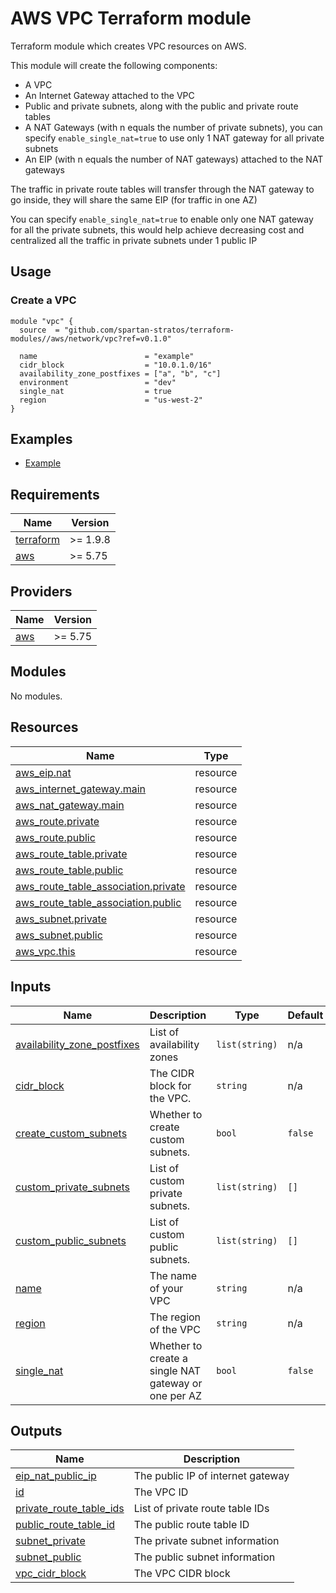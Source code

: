 # AWS VPC Terraform module
Terraform module which creates VPC resources on AWS.

This module will create the following components:
- A VPC 
- An Internet Gateway attached to the VPC
- Public and private subnets, along with the public and private route tables
- A NAT Gateways (with n equals the number of private subnets), you can specify `enable_single_nat=true` to use only 1 NAT gateway for all private subnets
- An EIP (with n equals the number of NAT gateways) attached to the NAT gateways

The traffic in private route tables will transfer through the NAT gateway to go inside, they will share the same EIP (for traffic in one AZ)

You can specify `enable_single_nat=true` to enable only one NAT gateway for all the private subnets, this would help achieve decreasing cost and centralized all the traffic in private subnets under 1 public IP

## Usage
### Create a VPC
```hcl
module "vpc" {
  source  = "github.com/spartan-stratos/terraform-modules//aws/network/vpc?ref=v0.1.0"

  name                        = "example"
  cidr_block                  = "10.0.1.0/16"
  availability_zone_postfixes = ["a", "b", "c"]
  environment                 = "dev"
  single_nat                  = true
  region                      = "us-west-2"
}
```

## Examples
- [Example](./examples/complete/)

<!-- BEGIN_TF_DOCS -->
## Requirements

| Name | Version |
|------|---------|
| <a name="requirement_terraform"></a> [terraform](#requirement\_terraform) | >= 1.9.8 |
| <a name="requirement_aws"></a> [aws](#requirement\_aws) | >= 5.75 |

## Providers

| Name | Version |
|------|---------|
| <a name="provider_aws"></a> [aws](#provider\_aws) | >= 5.75 |

## Modules

No modules.

## Resources

| Name | Type |
|------|------|
| [aws_eip.nat](https://registry.terraform.io/providers/hashicorp/aws/latest/docs/resources/eip) | resource |
| [aws_internet_gateway.main](https://registry.terraform.io/providers/hashicorp/aws/latest/docs/resources/internet_gateway) | resource |
| [aws_nat_gateway.main](https://registry.terraform.io/providers/hashicorp/aws/latest/docs/resources/nat_gateway) | resource |
| [aws_route.private](https://registry.terraform.io/providers/hashicorp/aws/latest/docs/resources/route) | resource |
| [aws_route.public](https://registry.terraform.io/providers/hashicorp/aws/latest/docs/resources/route) | resource |
| [aws_route_table.private](https://registry.terraform.io/providers/hashicorp/aws/latest/docs/resources/route_table) | resource |
| [aws_route_table.public](https://registry.terraform.io/providers/hashicorp/aws/latest/docs/resources/route_table) | resource |
| [aws_route_table_association.private](https://registry.terraform.io/providers/hashicorp/aws/latest/docs/resources/route_table_association) | resource |
| [aws_route_table_association.public](https://registry.terraform.io/providers/hashicorp/aws/latest/docs/resources/route_table_association) | resource |
| [aws_subnet.private](https://registry.terraform.io/providers/hashicorp/aws/latest/docs/resources/subnet) | resource |
| [aws_subnet.public](https://registry.terraform.io/providers/hashicorp/aws/latest/docs/resources/subnet) | resource |
| [aws_vpc.this](https://registry.terraform.io/providers/hashicorp/aws/latest/docs/resources/vpc) | resource |

## Inputs

| Name | Description | Type | Default | Required |
|------|-------------|------|---------|:--------:|
| <a name="input_availability_zone_postfixes"></a> [availability\_zone\_postfixes](#input\_availability\_zone\_postfixes) | List of availability zones | `list(string)` | n/a | yes |
| <a name="input_cidr_block"></a> [cidr\_block](#input\_cidr\_block) | The CIDR block for the VPC. | `string` | n/a | yes |
| <a name="input_create_custom_subnets"></a> [create\_custom\_subnets](#input\_create\_custom\_subnets) | Whether to create custom subnets. | `bool` | `false` | no |
| <a name="input_custom_private_subnets"></a> [custom\_private\_subnets](#input\_custom\_private\_subnets) | List of custom private subnets. | `list(string)` | `[]` | no |
| <a name="input_custom_public_subnets"></a> [custom\_public\_subnets](#input\_custom\_public\_subnets) | List of custom public subnets. | `list(string)` | `[]` | no |
| <a name="input_name"></a> [name](#input\_name) | The name of your VPC | `string` | n/a | yes |
| <a name="input_region"></a> [region](#input\_region) | The region of the VPC | `string` | n/a | yes |
| <a name="input_single_nat"></a> [single\_nat](#input\_single\_nat) | Whether to create a single NAT gateway or one per AZ | `bool` | `false` | no |

## Outputs

| Name | Description |
|------|-------------|
| <a name="output_eip_nat_public_ip"></a> [eip\_nat\_public\_ip](#output\_eip\_nat\_public\_ip) | The public IP of internet gateway |
| <a name="output_id"></a> [id](#output\_id) | The VPC ID |
| <a name="output_private_route_table_ids"></a> [private\_route\_table\_ids](#output\_private\_route\_table\_ids) | List of private route table IDs |
| <a name="output_public_route_table_id"></a> [public\_route\_table\_id](#output\_public\_route\_table\_id) | The public route table ID |
| <a name="output_subnet_private"></a> [subnet\_private](#output\_subnet\_private) | The private subnet information |
| <a name="output_subnet_public"></a> [subnet\_public](#output\_subnet\_public) | The public subnet information |
| <a name="output_vpc_cidr_block"></a> [vpc\_cidr\_block](#output\_vpc\_cidr\_block) | The VPC CIDR block |
<!-- END_TF_DOCS -->
